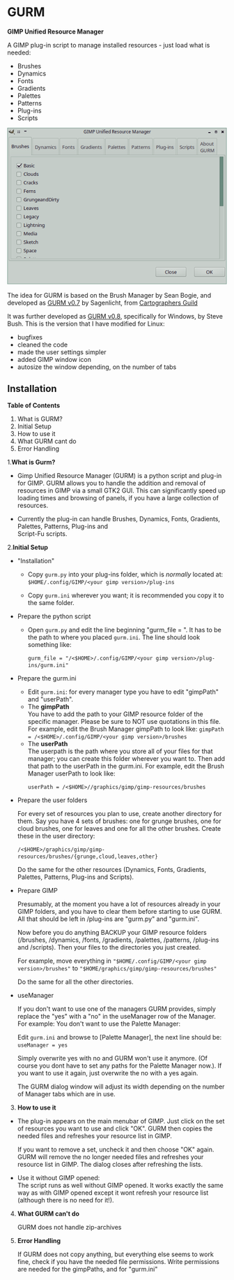 # GURM
**GIMP Unified Resource Manager**

A GIMP plug-in script to manage installed resources - just load what is needed:

* Brushes
* Dynamics
* Fonts
* Gradients
* Palettes
* Patterns
* Plug-ins
* Scripts

![GURM](gurm-scrot.png)

The idea for GURM is based on the Brush Manager by Sean Bogie, and developed
as [GURM v0.7](http://registry.gimp.org/node/13473) by Sagenlicht, from [Cartographers Guild](http://cartographersguild.com)

It was further developed as [GURM v0.8](http://gimpscripts.com/2012/10/gurm-gimp-unified-resource-manager/), specifically for
Windows, by Steve Bush. This is the version that I have modified for Linux: 
* bugfixes
* cleaned the code
* made the user settings simpler
* added GIMP window icon
* autosize the window depending, on the number of tabs

## Installation

**Table of Contents**

1. What is GURM?
1. Initial Setup
1. How to use it
1. What GURM cant do
1. Error Handling 


1.**What is Gurm?**  

  + Gimp Unified Resource Manager (GURM) is a python script and plug-in for GIMP. GURM allows you to handle the addition and removal of resources in GIMP via a small GTK2 GUI. This can significantly speed up loading times and browsing of panels, if you have a large collection of resources.
  
  + Currently the plug-in can handle Brushes, Dynamics, Fonts, Gradients, Palettes, Patterns, Plug-ins and  
  Script-Fu scripts.

2.**Initial Setup**

  - "Installation"  
      * Copy `gurm.py` into your plug-ins folder, which is *normally* located at:  
          `$HOME/.config/GIMP/<your gimp version>/plug-ins`
            
      * Copy `gurm.ini` wherever you want; it is recommended you copy it to the same folder.
        
  - Prepare the python script  
     *  Open `gurm.py` and edit the line beginning "gurm_file = ". It has to be the path to
        where you placed `gurm.ini`. The line should look something like:
        ```
        gurm_file = "/<$HOME>/.config/GIMP/<your gimp version>/plug-ins/gurm.ini"  
        ```

  - Prepare the gurm.ini  
     * Edit `gurm.ini`: for every manager type you have to edit "gimpPath" and "userPath". 
     * The **gimpPath**  
            You have to add the path to your GIMP resource folder of the specific manager. 
            Please be sure to NOT use quotations in this file.
            For example, edit the Brush Manager gimpPath to look like:
            ```
            gimpPath = /<$HOME>/.config/GIMP/<your gimp version>/brushes
            ```
     * The **userPath**  
        The userpath is the path where you store all of your files for that manager; you can create 
        this folder wherever you want to. Then add that path to the userPath in the gurm.ini.
        For example, edit the Brush Manager userPath to look like: 
        ```
        userPath = /<$HOME>//graphics/gimp/gimp-resources/brushes
        ```
    
  - Prepare the user folders
  
     For every set of resources you plan to use, create another directory for them. Say you have 4
     sets of brushes: one for grunge brushes, one for cloud brushes, one for leaves and one for all the
     other brushes. Create these in the user directory:
     ```
     /<$HOME>/graphics/gimp/gimp-resources/brushes/{grunge,cloud,leaves,other}
     ```
            
     Do the same for the other resources (Dynamics, Fonts, Gradients, Palettes, Patterns, Plug-ins and 
     Scripts).
        
  - Prepare GIMP
  
     Presumably, at the moment you have a lot of resources already in your GIMP folders, and you
     have to clear them before starting to use GURM. All that should be left in /plug-ins are "gurm.py" 
     and "gurm.ini".
        
     Now before you do anything BACKUP your GIMP resource folders (/brushes, /dynamics, /fonts, /gradients, 
     /palettes, /patterns, /plug-ins and /scripts). Then your files to the directories you just created.
        
     For example, move everything in `"$HOME/.config/GIMP/<your gimp version>/brushes"` to 
     `"$HOME/graphics/gimp/gimp-resources/brushes"`
        
      Do the same for all the other directories.
        
  - useManager
  
     If you don't want to use one of the managers GURM provides, simply replace the "yes"
     with a "no" in the useManager row of the Manager.
     For example: You don't want to use the Palette Manager:
        
     Edit `gurm.ini` and browse to [Palette Manager], the next line should be: `useManager = yes` 
            
     Simply overwrite yes with no and GURM won't use it anymore. (Of course you dont have to set any paths for 
     the Palette Manager now.). If you want to use it again, just overwrite the no with a yes again.
        
     The GURM dialog window will adjust its width depending on the number of Manager tabs which are in use.
    

3. **How to use it**  

  + The plug-in appears on the main menubar of GIMP. Just click on the set of resources you want to use and click "OK". GURM then copies the needed files and refreshes your resource list in GIMP.
        
    If you want to remove a set, uncheck it and then choose "OK" again. GURM will remove the no longer needed files and refreshes your resource list in GIMP. The dialog closes after refreshing the lists.
        
  + Use it without GIMP opened:  
        The script runs as well without GIMP opened. It works exactly the same way as with GIMP opened except it 
        wont refresh your resource list (although there is no need for it!).

4. **What GURM can't do**  

      GURM does not handle zip-archives
    
5. **Error Handling**  

      If GURM does not copy anything, but everything else seems to work fine, check if you have the needed
      file permissions. Write permissions are needed for the gimpPaths, and for "gurm.ini" 


